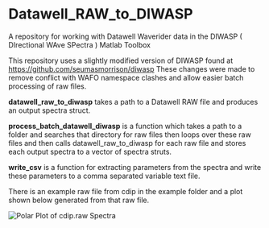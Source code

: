 Datawell_RAW_to_DIWASP
======================

A repository for working with Datawell Waverider data in the DIWASP ( DIrectional WAve SPectra ) Matlab Toolbox

This repository uses a slightly modified version of DIWASP found at https://github.com/seumasmorrison/diwasp
These changes were made to remove conflict with WAFO namespace clashes and allow easier batch processing of raw files.

**datawell_raw_to_diwasp** takes a path to a Datawell RAW file and produces an output spectra struct.

**process_batch_datawell_diwasp** is a function which takes a path to a folder and searches that directory for raw files then loops over these raw files and then calls datawell_raw_to_diwasp for each raw file and stores each output spectra to a vector of spectra struts.

**write_csv** is a function for extracting parameters from the spectra and write these parameters to a comma separated variable text file.

There is an example raw file from cdip in the example folder and a plot shown below generated from that raw file.

![Polar Plot of cdip.raw Spectra](https://raw.githubusercontent.com/seumasmorrison/Datawell_RAW_to_DIWASP/master/example/cdip_plot.png)


